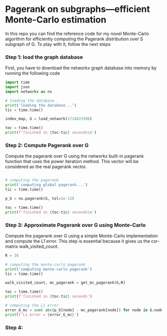 # Pagerank on subgraphs—efficient Monte-Carlo estimation

In this repo you can find the reference code for my novel Monte-Carlo algorithm for efficiently computing the Pagerank distribution over S subgraph of G.
To play with it, follow the next steps

### Step 1: load the graph database

First, you have to download the networkx graph database into memory by running the following code

```python
import time
import json
import networkx as nx

# loading the database
print('loading the database...')
tic = time.time()

index_map, G = load_network(1714823396)

toc = time.time()
print(f'finished in {toc-tic} seconds\n')
```

### Step 2: Compute Pagerank over G

Compute the pagerank over G using the networkx built-in pagerank function that uses the power iteration method.
This vector will be considered as the real pagerank vector.

```python

# computing the pagerank
print('computing global pagerank...')
tic = time.time()

p_G = nx.pagerank(G, tol=1e-12)

toc = time.time()
print(f'finished in {toc-tic} seconds\n')
```

### Step 3: Approximate Pagerank over G using Monte-Carlo

Compute the pagerank over G using a simple Monte-Carlo implementation and compute the L1 error.
This step is essential because it gives us the csr-matrix walk_visited_count.

```python
R = 10

# computing the monte-carlo pagerank
print('computing monte-carlo pagerank')
tic = time.time()

walk_visited_count, mc_pagerank = get_mc_pagerank(G,R)

toc = time.time()
print(f'finished in {toc-tic} seconds')

# computing the L1 error
error_G_mc = sum( abs(p_G[node] - mc_pagerank[node]) for node in G.nodes())
print(f'L1 error = {error_G_mc}')
```

### Step 4: 
